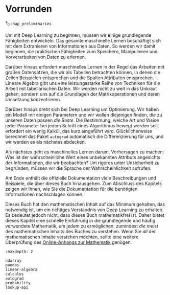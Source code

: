 # Vorrunden
:label:`chap_preliminaries`

Um mit Deep Learning zu beginnen, müssen wir einige grundlegende Fähigkeiten entwickeln. Das gesamte maschinelle Lernen beschäftigt sich mit dem Extrahieren von Informationen aus Daten. So werden wir damit beginnen, die praktischen Fähigkeiten zum Speichern, Manipulieren und Vorverarbeiten von Daten zu erlernen.

Darüber hinaus erfordert maschinelles Lernen in der Regel das Arbeiten mit großen Datensätzen, die wir als Tabellen betrachten können, in denen die Zeilen Beispielen entsprechen und die Spalten Attributen entsprechen. Lineare Algebra gibt uns eine leistungsstarke Reihe von Techniken für die Arbeit mit tabellarischen Daten. Wir werden nicht zu weit in das Unkraut gehen, sondern uns auf die Grundlagen der Matrixoperationen und deren Umsetzung konzentrieren.

Darüber hinaus dreht sich bei Deep Learning um Optimierung. Wir haben ein Modell mit einigen Parametern und wir wollen diejenigen finden, die zu unseren Daten passen *die Beste*. Die Bestimmung, welche Art und Weise jeder Parameter bei jedem Schritt eines Algorithmus bewegt werden soll, erfordert ein wenig Kalkül, das kurz eingeführt wird. Glücklicherweise berechnet das Paket `autograd` automatisch die Differenzierung für uns, und wir werden es als nächstes abdecken.

Als nächstes geht es maschinelles Lernen darum, Vorhersagen zu machen: Was ist der wahrscheinliche Wert eines unbekannten Attributs angesichts der Informationen, die wir beobachten? Um rigoros unter Unsicherheit zu begründen, müssen wir die Sprache der Wahrscheinlichkeit aufrufen.

Am Ende enthält die offizielle Dokumentation viele Beschreibungen und Beispiele, die über dieses Buch hinausgehen. Zum Abschluss des Kapitels zeigen wir Ihnen, wie Sie die Dokumentation für die benötigten Informationen nachschlagen können.

Dieses Buch hat den mathematischen Inhalt auf das Minimum gehalten, das notwendig ist, um ein richtiges Verständnis von Deep Learning zu erhalten. Es bedeutet jedoch nicht, dass dieses Buch mathematikfrei ist. Daher bietet dieses Kapitel eine schnelle Einführung in die grundlegende und häufig verwendete Mathematik, um jedem zu ermöglichen, zumindest *die meist* des mathematischen Inhalts des Buches zu verstehen. Wenn Sie *all* der mathematischen Inhalte verstehen möchten, sollte eine weitere Überprüfung des [Online-Anhangs zur Mathematik](https://d2l.ai/chapter_appendix-mathematics-for-deep-learning/index.html) genügen.

```toc
:maxdepth: 2

ndarray
pandas
linear-algebra
calculus
autograd
probability
lookup-api
```
